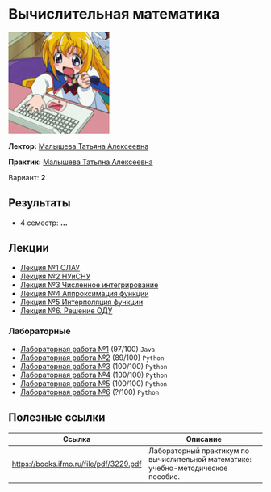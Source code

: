 # Вычислительная математика

<img alt="anime-computer-girl" src="https://github.com/maxbarsukov/itmo/blob/master/.docs/anime-computer-gurl.gif" height="200">

**Лектор:** [Малышева Татьяна Алексеевна](https://my.itmo.ru/persons/165275)

**Практик:** [Малышева Татьяна Алексеевна](https://my.itmo.ru/persons/165275)

Вариант: **2**

## Результаты

- 4 семестр: **...**

## Лекции

- [Лекция №1 СЛАУ](./лекции/Лекция%20№1%20СЛАУ.pdf)
- [Лекция №2 НУиСНУ](./лекции/Лекция%20№2%20НУиСНУ.pdf)
- [Лекция №3 Численное интегрирование](./лекции/Лекция%20№3%20Численное%20интегрирование.pdf)
- [Лекция №4 Аппроксимация функции](./лекции/Лекция%20№4%20Аппроксимация%20функции.pdf)
- [Лекция №5 Интерполяция функции](./лекции/Лекция%20№5%20Интерполяция%20функции.pdf)
- [Лекция №6. Решение ОДУ](./лекции/Лекция%20№6.%20Решение%20ОДУ.pdf)

### Лабораторные

- [Лабораторная работа №1](./лабораторные/lab1) (97/100) `Java`
- [Лабораторная работа №2](./лабораторные/lab2) (89/100) `Python`
- [Лабораторная работа №3](./лабораторные/lab3) (100/100) `Python`
- [Лабораторная работа №4](./лабораторные/lab4) (100/100) `Python`
- [Лабораторная работа №5](./лабораторные/lab5) (100/100) `Python`
- [Лабораторная работа №6](./лабораторные/lab6) (?/100) `Python`

## Полезные ссылки

| Ссылка | Описание |
| --- | --- |
| https://books.ifmo.ru/file/pdf/3229.pdf | Лабораторный практикум по вычислительной математике: учебно-методическое пособие. |
